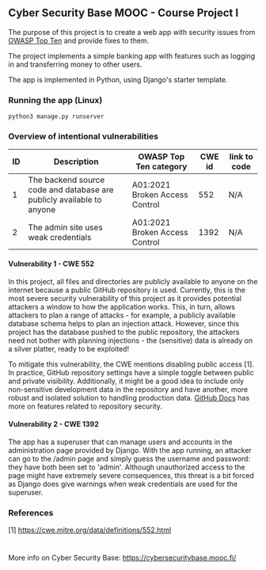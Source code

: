## Cyber Security Base MOOC - Course Project I

The purpose of this project is to create a web app with security issues from [OWASP Top Ten](https://owasp.org/www-project-top-ten/) and provide fixes to them.

The project implements a simple banking app with features such as logging in and transferring money to other users.

The app is implemented in Python, using Django's starter template.

### Running the app (Linux)

```python3 manage.py runserver```

### Overview of intentional vulnerabilities

| ID | Description      | OWASP Top Ten category | CWE id | link to code |
| -----------------| ---------------- | ---------------------- | ------ | ------------ |
| 1 | The backend source code and database are publicly available to anyone | A01:2021 Broken Access Control | 552 | N/A |
| 2 | The admin site uses weak credentials | A01:2021 Broken Access Control | 1392 | N/A |


#### Vulnerability 1 - CWE 552

In this project, all files and directories are publicly available to anyone on the internet because a public GitHub repository is used. Currently, this is the most severe security vulnerability of this project as it provides potential attackers a window to how the application works. This, in turn, allows attackers to plan a range of attacks - for example, a publicly available database schema helps to plan an injection attack. However, since this project has the database pushed to the public repository, the attackers need not bother with planning injections - the (sensitive) data is already on a silver platter, ready to be exploited!

To mitigate this vulnerability, the CWE mentions disabling public access [1]. In practice, GitHub repository settings have a simple toggle between public and private visibility. Additionally, it might be a good idea to include only non-sensitive development data in the repository and have another, more robust and isolated solution to handling production data. [GitHub Docs](https://docs.github.com/en/code-security/getting-started/securing-your-repository) has more on features related to repository security.

#### Vulnerability 2 - CWE 1392

The app has a superuser that can manage users and accounts in the administration page provided by Django. With the app running, an attacker can go to the /admin page and simply guess the username and password: they have both been set to 'admin'. Although unauthorized access to the page might have extremely severe consequences, this threat is a bit forced as Django does give warnings when weak credentials are used for the superuser.


### References

[1] https://cwe.mitre.org/data/definitions/552.html


#
More info on Cyber Security Base: https://cybersecuritybase.mooc.fi/

